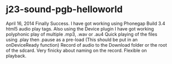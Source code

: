 j23-sound-pgb-helloworld
========================

April 16, 2014
Finally Success.
I have got working using Phonegap Build 3.4 html5 audio play tags.
Also using the Device plugin I have got working
polyphonic play of multiple .mp3, .wav or .au4
Quick playing of the files using .play then .pause as a pre-load (This should be put in an onDeviceReady function)
Record of audio to the Download folder or the root of the sdcard. Very finicky about naming on the record. Flexible on playback.












